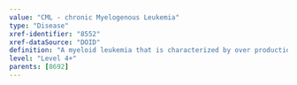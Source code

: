 ```yaml
---
value: "CML - chronic Myelogenous Leukemia"
type: "Disease"
xref-identifier: "8552"
xref-dataSource: "DOID"
definition: "A myeloid leukemia that is characterized by over production of white blood cells.|OMIM mapping confirmed by DO. [SN]."
level: "Level 4+"
parents: [8692]
---
```

